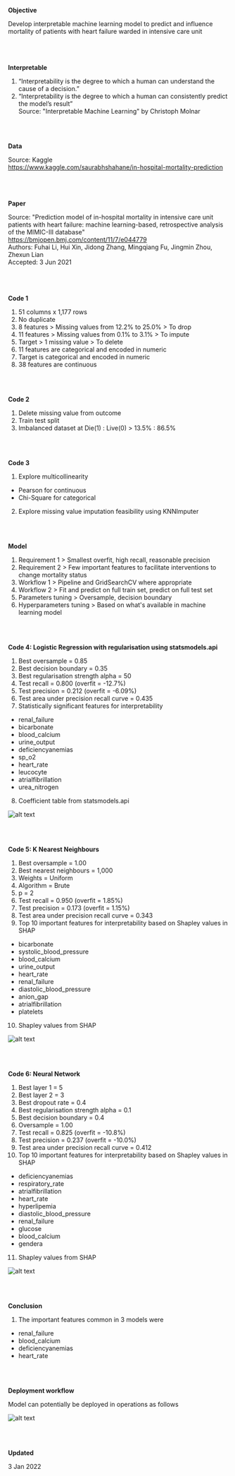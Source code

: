 **Objective**  

Develop interpretable machine learning model to predict and influence mortality of patients with heart failure warded in intensive care unit  
<br>  
<br>  

**Interpretable**  

1) “Interpretability is the degree to which a human can understand the cause of a decision.”  
2) “Interpretability is the degree to which a human can consistently predict the model’s result”  
Source: "Interpretable Machine Learning" by Christoph Molnar  
<br>  
<br>  

**Data**  

Source: Kaggle  
https://www.kaggle.com/saurabhshahane/in-hospital-mortality-prediction  
<br>  
<br>  

**Paper**  

Source: "Prediction model of in-hospital mortality in intensive care unit patients with heart failure: machine learning-based, retrospective analysis of the MIMIC-III database"  
https://bmjopen.bmj.com/content/11/7/e044779  
Authors: Fuhai Li, Hui Xin, Jidong Zhang, Mingqiang Fu, Jingmin Zhou, Zhexun Lian  
Accepted: 3 Jun 2021  
<br>  
<br>  

**Code 1**  

1) 51 columns x 1,177 rows  
2) No duplicate  
3) 8 features > Missing values from 12.2% to 25.0% > To drop  
4) 11 features > Missing values from 0.1% to 3.1% > To impute  
5) Target > 1 missing value > To delete  
6) 11 features are categorical and encoded in numeric  
7) Target is categorical and encoded in numeric  
8) 38 features are continuous  
<br>  
<br>  

**Code 2**  

1) Delete missing value from outcome  
2) Train test split  
3) Imbalanced dataset at Die(1) : Live(0) > 13.5% : 86.5%  
<br>  
<br>  

**Code 3**  

1) Explore multicollinearity  
* Pearson for continuous  
* Chi-Square for categorical  

2) Explore missing value imputation feasibility using KNNImputer  
<br>  
<br>  

**Model**  

1) Requirement 1 > Smallest overfit, high recall, reasonable precision  
2) Requirement 2 > Few important features to facilitate interventions to change mortality status  
3) Workflow 1 > Pipeline and GridSearchCV where appropriate  
4) Workflow 2 > Fit and predict on full train set, predict on full test set  
5) Parameters tuning > Oversample, decision boundary  
6) Hyperparameters tuning > Based on what's available in machine learning model  
<br>  
<br>  

**Code 4: Logistic Regression with regularisation using statsmodels.api**  

1) Best oversample = 0.85  
2) Best decision boundary = 0.35  
3) Best regularisation strength alpha = 50  
4) Test recall = 0.800 (overfit = -12.7%)  
5) Test precision = 0.212 (overfit = -6.09%)  
6) Test area under precision recall curve = 0.435  
7) Statistically significant features for interpretability  
* renal_failure  
* bicarbonate  
* blood_calcium  
* urine_output  
* deficiencyanemias  
* sp_o2  
* heart_rate  
* leucocyte  
* atrialfibrillation  
* urea_nitrogen  

8) Coefficient table from statsmodels.api  

![alt text](https://github.com/johnwck/my_ds_work/blob/master/ga_dsif2_capstone_project/coefficient_table_logistic_regression.png)  

<br>  
<br>  

**Code 5: K Nearest Neighbours**  

1) Best oversample = 1.00  
2) Best nearest neighbours = 1,000  
3) Weights = Uniform  
4) Algorithm = Brute  
5) p = 2  
6) Test recall = 0.950 (overfit = 1.85%)  
7) Test precision = 0.173 (overfit = 1.15%)  
8) Test area under precision recall curve = 0.343  
9) Top 10 important features for interpretability based on Shapley values in SHAP  
* bicarbonate  
* systolic_blood_pressure  
* blood_calcium  
* urine_output  
* heart_rate  
* renal_failure  
* diastolic_blood_pressure  
* anion_gap  
* atrialfibrillation  
* platelets  

10) Shapley values from SHAP  

![alt text](https://github.com/johnwck/my_ds_work/blob/master/ga_dsif2_capstone_project/shapley_k_nearest_neighbours.png)  

<br>  
<br>  

**Code 6: Neural Network**  

1) Best layer 1 = 5  
2) Best layer 2 = 3  
3) Best dropout rate = 0.4  
4) Best regularisation strength alpha = 0.1  
5) Best decision boundary = 0.4  
6) Oversample = 1.00  
7) Test recall = 0.825 (overfit = -10.8%)  
8) Test precision = 0.237 (overfit = -10.0%)  
9) Test area under precision recall curve = 0.412  
10) Top 10 important features for interpretability based on Shapley values in SHAP  
* deficiencyanemias  
* respiratory_rate  
* atrialfibrillation  
* heart_rate  
* hyperlipemia  
* diastolic_blood_pressure  
* renal_failure  
* glucose  
* blood_calcium  
* gendera  

11) Shapley values from SHAP  

![alt text](https://github.com/johnwck/my_ds_work/blob/master/ga_dsif2_capstone_project/shapley_neural_network.png)  

<br>  
<br>  


**Conclusion**  

1) The important features common in 3 models were  
* renal_failure  
* blood_calcium  
* deficiencyanemias  
* heart_rate  

<br>  
<br>  


**Deployment workflow**  

Model can potentially be deployed in operations as follows  

![alt text](https://github.com/johnwck/my_ds_work/blob/master/ga_dsif2_capstone_project/deployment_workflow.png)  

<br>  
<br>  


**Updated**  

3 Jan 2022  
